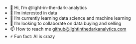 - 👋 Hi, I’m @light-in-the-dark-analytics
- 👀 I’m interested in data
- 🌱 I’m currently learning data science and machine learning
- 💞️ I’m looking to collaborate on data buying and selling
- 📫 How to reach me github@lightinthedarkanalytics.com
- ⚡ Fun fact: AI is crazy

<!---
light-in-the-dark-analytics/light-in-the-dark-analytics is a ✨ special ✨ repository because its `README.md` (this file) appears on your GitHub profile.
You can click the Preview link to take a look at your changes.
--->
